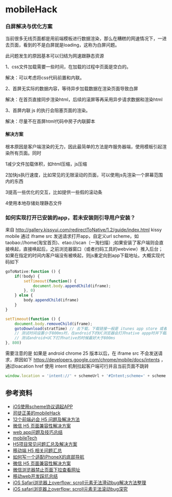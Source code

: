 # mobileHack



### 白屏解决与优化方案

当前很多无线页面都是用前端模板进行数据渲染，那么在糟糕的网速情况下，一进去页面，看到的不是白屏就是loading，这称为白屏问题。

此问题发生的原因基本可以归结为网速跟静态资源

1、css文件加载需要一些时间，在加载的过程中页面是空白的。

解决：可以考虑将css代码前置和内联。

2、首屏无实际的数据内容，等待异步加载数据在渲染页面导致白屏

解决：在首页直接同步渲染html，后续的滚屏等再采用异步请求数据和渲染html

3、首屏内联 js 的执行会阻塞页面的渲染。

解决：尽量不在首屏html代码中房子内联脚本

#### 解决方案

根本原因是客户端渲染的无力，因此最简单的方法是咋服务器端，使用模板引起渲染所有页面。同时

1减少文件加载体积，如html压缩，js压缩

2加快js执行速度，比如常见的无限滚动的页面，可以使用js先渲染一个屏幕范围内的东西

3提高一些优化的交互，比如提供一些假的滚动条

4使用本地存储处理静态文件



### 如何实现打开已安装的app，若未安装则引导用户安装？

来自  http://gallery.kissyui.com/redirectToNative/1.2/guide/index.html  kissy mobile 通过 iframe src 发送请求打开app，自定义url scheme，如taobao://home(淘宝首页)、etao://scan（一淘扫描）;如果安装了客户端则会直接唤起，直接唤起后，之前浏览器窗口（或者扫码工具的webview）推入后台；如果在指定的时间内客户端没有被唤起，则js重定向到app下载地址。大概实现代码如下

```javascript
goToNative:function () {
    if(!body) {
        setTimeout(function() {
            document.body.appendChild(iframe);
        }, 0)
    } else {
        body.appendChild(iframe)
    }
}

setTimeout(function () {
    document.body.removeChild(iframe);
    gotoDownload(stratTime) // 去下载，下载链接一般是 itunes app store 或者 apk 文件链接
   	// 测试时间设置小于800ms时，在android下的UC浏览器会打开native appp时并下载apk，
    // 测试android+UC下打开native的时候最好大于800ms
}, 800)
```

需要注意的是 如果是 android chrome 25 版本以后，在 iframe src 不会发送请求，原因如下 https://developers.google.com/chrome/mobile/docs/intents ，通过loacation href 使用 intent 机制拉起客户端可行并且当前页面不跳转

```javascript
window.location = 'intent://' + schemeUrl + '#Intent;scheme=' + scheme + ';package=' + self.package + ';end';
```







## 参考资料

- [iOS使用scheme协议调起APP](https://js8.in/2013/12/16/ios%E4%BD%BF%E7%94%A8schema%E5%8D%8F%E8%AE%AE%E8%B0%83%E8%B5%B7app/)
- [司徒正美的mobileHack](https://github.com/RubyLouvre/mobileHack)
- [12个前端必会 H5 问题及解决方法](https://github.com/suoyuesmile/suo-blog/blob/master/articals/h5/0003.md)
- [微信 H5 页面兼容性解决方案](https://mp.weixin.qq.com/s?__biz=Mzk0MDMwMzQyOA==&mid=2247490207&idx=1&sn=82e08108f953fa541304b8bfc318fb30&source=41#wechat_redirect)
- [web app问题及技巧总结](https://github.com/yunzhijia/front-end/blob/master/web%20app%E9%97%AE%E9%A2%98%E5%8F%8A%E6%8A%80%E5%B7%A7%E6%80%BB%E7%BB%93.md)
- [mobileTech](https://github.com/jtyjty99999/mobileTech)
- [H5项目常见问题汇总及解决方案](https://www.open-open.com/lib/view/open1449325854077.html)
- [移动端 H5 相关问题汇总](https://github.com/suoyuesmile/suo-blog/blob/master/articals/h5/0003.md)
- [如何写一个适配iPhoneX的底部导航](https://juejin.cn/post/6844903615304302600)
- [微信 H5 页面兼容性解决方案](https://mp.weixin.qq.com/s?__biz=Mzk0MDMwMzQyOA==&mid=2247490207&idx=1&sn=82e08108f953fa541304b8bfc318fb30&source=41#wechat_redirect)
- [微信浏览器禁止页面下拉查看网址](https://juejin.cn/post/6844903940190896135)
- [移动web开发踩坑总结](http://www.imooc.com/article/260139)
- [iOS Safari浏览器上overflow: scroll元素无法滑动bug解决方法整理](https://segmentfault.com/a/1190000012761272)
- [iOS safari浏览器上overflow: scroll元素无法滚动bug深究](https://segmentfault.com/a/1190000016408566)

